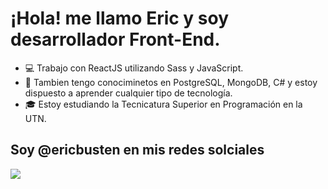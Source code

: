 <h1>¡Hola! me llamo Eric y soy desarrollador Front-End.</h1>

- 💻 Trabajo con ReactJS utilizando Sass y JavaScript. 
- 📝 Tambien tengo conociminetos en PostgreSQL, MongoDB, C# y estoy dispuesto a aprender cualquier tipo de tecnología.
- 🎓 Estoy estudiando la Tecnicatura Superior en Programación en la UTN.

<h2>Soy @ericbusten en mis redes solciales</h1>

<a href="https://www.linkedin.com/in/ericbusten/"><img src="https://camo.githubusercontent.com/8d7fb5859a2748bacf328eeff8e53540636b1e26e8d983800480f81a9b121994/68747470733a2f2f7777772e766563746f726c6f676f2e7a6f6e652f6c6f676f732f6c696e6b6564696e2f6c696e6b6564696e2d617232312e737667"></a>

<!---
slurm17/slurm17 is a ✨ special ✨ repository because its `README.md` (this file) appears on your GitHub profile.
You can click the Preview link to take a look at your changes.
--->
